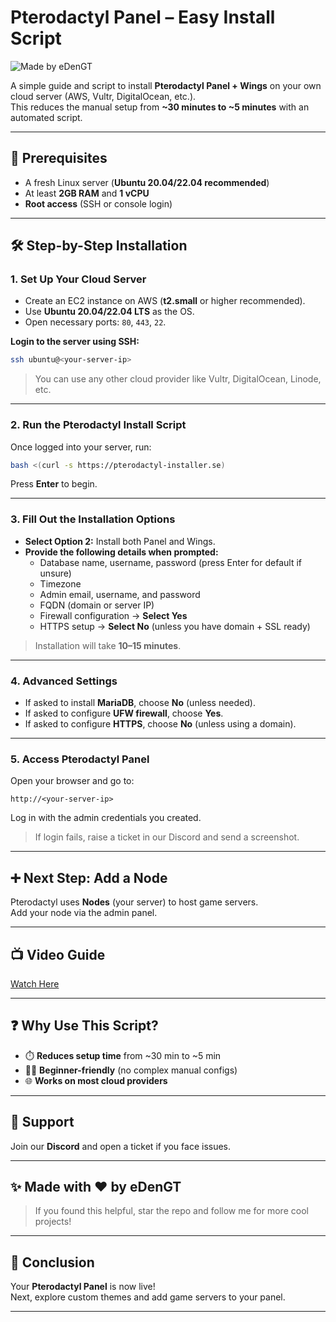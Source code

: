 # Pterodactyl Panel – Easy Install Script

![Made by eDenGT](https://img.shields.io/badge/Made%20by-eDenGT-blueviolet?style=for-the-badge&logo=github)

A simple guide and script to install **Pterodactyl Panel + Wings** on your own cloud server (AWS, Vultr, DigitalOcean, etc.).  
This reduces the manual setup from **~30 minutes to ~5 minutes** with an automated script.

---

## 🚦 Prerequisites

- A fresh Linux server (**Ubuntu 20.04/22.04 recommended**)
- At least **2GB RAM** and **1 vCPU**
- **Root access** (SSH or console login)

---

## 🛠️ Step-by-Step Installation

### 1. Set Up Your Cloud Server

- Create an EC2 instance on AWS (**t2.small** or higher recommended).
- Use **Ubuntu 20.04/22.04 LTS** as the OS.
- Open necessary ports: `80`, `443`, `22`.

**Login to the server using SSH:**

```bash
ssh ubuntu@<your-server-ip>
```
> You can use any other cloud provider like Vultr, DigitalOcean, Linode, etc.

---

### 2. Run the Pterodactyl Install Script

Once logged into your server, run:

```bash
bash <(curl -s https://pterodactyl-installer.se)
```
Press **Enter** to begin.

---

### 3. Fill Out the Installation Options

- **Select Option 2:** Install both Panel and Wings.
- **Provide the following details when prompted:**
  - Database name, username, password (press Enter for default if unsure)
  - Timezone
  - Admin email, username, and password
  - FQDN (domain or server IP)
  - Firewall configuration → **Select Yes**
  - HTTPS setup → **Select No** (unless you have domain + SSL ready)

> Installation will take **10–15 minutes**.

---

### 4. Advanced Settings

- If asked to install **MariaDB**, choose **No** (unless needed).
- If asked to configure **UFW firewall**, choose **Yes**.
- If asked to configure **HTTPS**, choose **No** (unless using a domain).

---

### 5. Access Pterodactyl Panel

Open your browser and go to:

```
http://<your-server-ip>
```

Log in with the admin credentials you created.

> If login fails, raise a ticket in our Discord and send a screenshot.

---

## ➕ Next Step: Add a Node

Pterodactyl uses **Nodes** (your server) to host game servers.  
Add your node via the admin panel.

---

## 📺 Video Guide

[Watch Here](#) <!-- Replace # with your actual video link if available -->

---

## ❓ Why Use This Script?

- ⏱️ **Reduces setup time** from ~30 min to ~5 min
- 🧑‍💻 **Beginner-friendly** (no complex manual configs)
- 🌐 **Works on most cloud providers**

---

## 🛟 Support

Join our **Discord** and open a ticket if you face issues.

---

## ✨ Made with ❤️ by eDenGT

> If you found this helpful, star the repo and follow me for more cool projects!

---

## 🎉 Conclusion

Your **Pterodactyl Panel** is now live!  
Next, explore custom themes and add game servers to your panel.

---